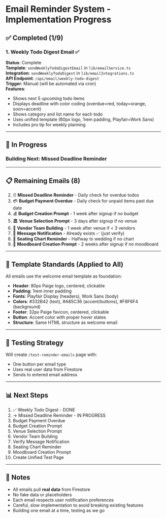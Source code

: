 # Email Reminder System - Implementation Progress

## ✅ Completed (1/9)

### 1. Weekly Todo Digest Email ✅
**Status**: Complete  
**Template**: `sendWeeklyTodoDigestEmail` in `lib/emailService.ts`  
**Integration**: `sendWeeklyTodoDigest` in `lib/emailIntegrations.ts`  
**API Endpoint**: `/api/email/weekly-todo-digest`  
**Trigger**: Manual (will be automated via cron)  
**Features**:
- Shows next 5 upcoming todo items
- Displays deadline with color coding (overdue=red, today=orange, soon=accent)
- Shows category and list name for each todo
- Uses unified template (80px logo, 1rem padding, Playfair+Work Sans)
- Includes pro tip for weekly planning

---

## 🚧 In Progress

### Building Next: Missed Deadline Reminder

---

## 📋 Remaining Emails (8)

2. ⏰ **Missed Deadline Reminder** - Daily check for overdue todos
3. 💳 **Budget Payment Overdue** - Daily check for unpaid items past due date
4. 💰 **Budget Creation Prompt** - 1 week after signup if no budget
5. 🏛️ **Venue Selection Prompt** - 3 days after signup if no venue
6. 👰 **Vendor Team Building** - 1 week after venue if < 3 vendors
7. 💬 **Message Notification** - Already exists ✅ (just verify)
8. 💺 **Seating Chart Reminder** - Halfway to wedding if no chart
9. 🎨 **Moodboard Creation Prompt** - 2 weeks after signup if no moodboard

---

## 🎯 Template Standards (Applied to All)

All emails use the welcome email template as foundation:
- **Header**: 80px Paige logo, centered, clickable
- **Padding**: 1rem inner padding
- **Fonts**: Playfair Display (headers), Work Sans (body)
- **Colors**: #332B42 (text), #A85C36 (accent/buttons), #F8F6F4 (background)
- **Footer**: 32px Paige favicon, centered, clickable
- **Button**: Accent color with proper hover states
- **Structure**: Same HTML structure as welcome email

---

## 🧪 Testing Strategy

Will create `/test-reminder-emails` page with:
- One button per email type
- Uses real user data from Firestore
- Sends to entered email address

---

## 📊 Next Steps

1. ✅ Weekly Todo Digest - DONE
2. → Missed Deadline Reminder - IN PROGRESS
3. Budget Payment Overdue
4. Budget Creation Prompt
5. Venue Selection Prompt
6. Vendor Team Building
7. Verify Message Notification
8. Seating Chart Reminder
9. Moodboard Creation Prompt
10. Create Unified Test Page

---

## 📝 Notes

- All emails pull **real data** from Firestore
- No fake data or placeholders
- Each email respects user notification preferences
- Careful, slow implementation to avoid breaking existing features
- Building one email at a time, testing as we go

